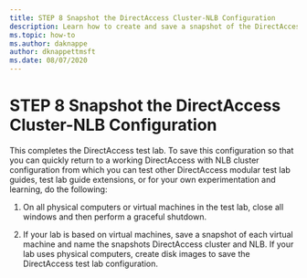 ```yaml
---
title: STEP 8 Snapshot the DirectAccess Cluster-NLB Configuration
description: Learn how to create and save a snapshot of the DirectAccess Cluster-NLB configuration test lab.
ms.topic: how-to
ms.author: daknappe
author: dknappettmsft
ms.date: 08/07/2020
---
```

# STEP 8 Snapshot the DirectAccess Cluster-NLB Configuration

This completes the DirectAccess test lab. To save this configuration so that you can quickly return to a working DirectAccess with NLB cluster configuration from which you can test other DirectAccess modular test lab guides, test lab guide extensions, or for your own experimentation and learning, do the following:

1.  On all physical computers or virtual machines in the test lab, close all windows and then perform a graceful shutdown.

2.  If your lab is based on virtual machines, save a snapshot of each virtual machine and name the snapshots DirectAccess cluster and NLB. If your lab uses physical computers, create disk images to save the DirectAccess test lab configuration.
